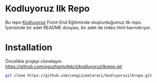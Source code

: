 # Kodluyoruz Ilk Repo
Bu repo [Kodluyoruz](https://www.kodluyoruz.org) Front-End Eğitiminde oluşturduğumuz ilk repo. İçerisinde bir adet README dosyası, bir adet de index.html barındırıyor.
# Installation

Öncelikle projeyi clonelayın. https://github.com/oguzhantufekcii/kodluyoruzilkrepo.git

```bash
git clone https://github.com/cengizcmataraci/kodluyoruzilkrepo.git
```
